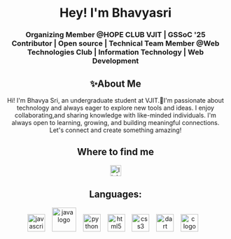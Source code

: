 <h1 align="center">Hey! I'm Bhavyasri</h1>
<h3 align="center">Organizing Member @HOPE CLUB VJIT | GSSoC '25 Contributor | Open source | Technical Team Member @Web Technologies Club | Information Technology | Web Development </h3>
<div align="center">
  <h2>✨About Me</h2>
  <p>Hi! I'm Bhavya Sri, an undergraduate student at VJIT.🚀I'm passionate about technology and always eager to explore new tools and ideas. I enjoy collaborating,and sharing knowledge with like-minded individuals. I'm always open to learning, growing, and building meaningful connections. Let's connect and create something amazing!</p>
</div>

<div align="center">
  <h2>Where to find me</h2>
  <a href="https://www.linkedin.com/in/apuri-bhavya-sri/" target="_blank">
    <img src="https://img.shields.io/static/v1?message=LinkedIn&logo=linkedin&label=&color=0077B5&logoColor=white&labelColor=&style=for-the-badge" height="25" alt="linkedin logo"  />
  </a>
</div>
<div>

 <div align="center">
     <h2>Languages:</h2>
   <img src="https://cdn.jsdelivr.net/gh/devicons/devicon/icons/javascript/javascript-original.svg" height="40" alt="javascript logo" style="margin-right: 12px;" />
   <img src="https://tse1.mm.bing.net/th/id/OIP.n8pa_ux7uUyU9CJrzb1scAHaHa?pid=Api&P=0&h=180" height="55" alt="java logo" style="margin-right: 12px;" /> 
   <img src="https://cdn.jsdelivr.net/gh/devicons/devicon/icons/python/python-original.svg" height="40" alt="python logo" style="margin-right: 12px;" />
   <img src="https://cdn.jsdelivr.net/gh/devicons/devicon/icons/html5/html5-original.svg" height="40" alt="html5 logo" style="margin-right: 12px;" />
   <img src="https://cdn.jsdelivr.net/gh/devicons/devicon/icons/css3/css3-original.svg" height="40" alt="css3 logo" style="margin-right: 12px;" />
  <img src="https://cdn.jsdelivr.net/gh/devicons/devicon/icons/dart/dart-original.svg" height="40" alt="dart logo" style="margin-right: 12px;" />
     <img src="https://cdn.jsdelivr.net/gh/devicons/devicon/icons/c/c-original.svg" height="40" alt="c logo" style="margin-right: 12px;" />
 </div>
  
</div>

<!--
**apuri-bhavya/apuri-bhavya** is a ✨ _special_ ✨ repository because its `README.md` (this file) appears on your GitHub profile.

Here are some ideas to get you started:

- 🔭 I’m currently working on ...
- 🌱 I’m currently learning ...
- 👯 I’m looking to collaborate on ...
- 🤔 I’m looking for help with ...
- 💬 Ask me about ...
- 📫 How to reach me: ...
- 😄 Pronouns: ...
- ⚡ Fun fact: ...
-->
